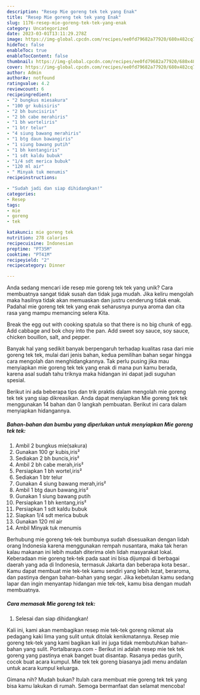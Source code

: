 ```yaml
---
description: "Resep Mie goreng tek tek yang Enak"
title: "Resep Mie goreng tek tek yang Enak"
slug: 1176-resep-mie-goreng-tek-tek-yang-enak
category: Uncategorized
date: 2023-03-01T13:11:29.278Z
image: https://img-global.cpcdn.com/recipes/ee0fd79682a77920/680x482cq70/mie-goreng-tek-tek-foto-resep-utama.jpg
hideToc: false
enableToc: true
enableTocContent: false
thumbnail: https://img-global.cpcdn.com/recipes/ee0fd79682a77920/680x482cq70/mie-goreng-tek-tek-foto-resep-utama.jpg
cover: https://img-global.cpcdn.com/recipes/ee0fd79682a77920/680x482cq70/mie-goreng-tek-tek-foto-resep-utama.jpg
author: Admin
authorAv: notfound
ratingvalue: 4.2
reviewcount: 6
recipeingredient:
- "2 bungkus miesakura"
- "100 gr kubisiris"
- "2 bh buncisiris"
- "2 bh cabe merahiris"
- "1 bh worteliris"
- "1 btr telur"
- "4 siung bawang merahiris"
- "1 btg daun bawangiris"
- "1 siung bawang putih"
- "1 bh kentangiris"
- "1 sdt kaldu bubuk"
- "1/4 sdt merica bubuk"
- "120 ml air"
- " Minyak tuk menumis"
recipeinstructions:

- "Sudah jadi dan siap dihidangkan!"
categories:
- Resep
tags:
- mie
- goreng
- tek

katakunci: mie goreng tek 
nutrition: 278 calories
recipecuisine: Indonesian
preptime: "PT35M"
cooktime: "PT41M"
recipeyield: "2"
recipecategory: Dinner

---
```





Anda sedang mencari ide resep mie goreng tek tek yang unik? Cara membuatnya sangat tidak susah dan tidak juga mudah. Jika keliru mengolah maka hasilnya tidak akan memuaskan dan justru cenderung tidak enak. Padahal mie goreng tek tek yang enak seharusnya punya aroma dan cita rasa yang mampu memancing selera Kita.





Break the egg out with cooking spatula so that there is no big chunk of egg. Add cabbage and bok choy into the pan. Add sweet soy sauce, soy sauce, chicken bouillon, salt, and pepper.

Banyak hal yang sedikit banyak berpengaruh terhadap kualitas rasa dari mie goreng tek tek, mulai dari jenis bahan, kedua pemilihan bahan segar hingga cara mengolah dan menghidangkannya. Tak perlu pusing jika mau menyiapkan mie goreng tek tek yang enak di mana pun kamu berada, karena asal sudah tahu triknya maka hidangan ini dapat jadi suguhan spesial.






Berikut ini ada beberapa tips dan trik praktis dalam mengolah mie goreng tek tek yang siap dikreasikan. Anda dapat menyiapkan Mie goreng tek tek menggunakan 14 bahan dan 0 langkah pembuatan. Berikut ini cara dalam menyiapkan hidangannya.

<!--inarticleads1-->

##### Bahan-bahan dan bumbu yang diperlukan untuk menyiapkan Mie goreng tek tek:

1. Ambil 2 bungkus mie(sakura)
1. Gunakan 100 gr kubis,iris²
1. Sediakan 2 bh buncis,iris²
1. Ambil 2 bh cabe merah,iris²
1. Persiapkan 1 bh wortel,iris²
1. Sediakan 1 btr telur
1. Gunakan 4 siung bawang merah,iris²
1. Ambil 1 btg daun bawang,iris²
1. Gunakan 1 siung bawang putih
1. Persiapkan 1 bh kentang,iris²
1. Persiapkan 1 sdt kaldu bubuk
1. Siapkan 1/4 sdt merica bubuk
1. Gunakan 120 ml air
1. Ambil  Minyak tuk menumis


Berhubung mie goreng tek-tek bumbunya sudah disesuaikan dengan lidah orang Indonesia karena menggunakan rempah nusantara, maka tak heran kalau makanan ini lebih mudah diterima oleh lidah masyarakat lokal. Keberadaan mie goreng tek-tek pada saat ini bisa dijumpai di berbagai daerah yang ada di Indonesia, termasuk Jakarta dan beberapa kota besar.. Kamu dapat membuat mie tek-tek kamu sendiri yang lebih lezat, beraroma, dan pastinya dengan bahan-bahan yang segar. Jika kebetulan kamu sedang lapar dan ingin menyantap hidangan mie tek-tek, kamu bisa dengan mudah membuatnya. 

<!--inarticleads2-->

##### Cara memasak Mie goreng tek tek:


1. Selesai dan siap dihidangkan!

Kali ini, kami akan membagikan resep mie tek-tek goreng nikmat ala pedagang kaki lima yang sulit untuk ditolak kenikmatannya. Resep mie goreng tek-tek yang kami bagikan kali ini juga tidak membutuhkan bahan-bahan yang sulit. Portalbaraya.com - Berikut ini adalah resep mie tek tek goreng yang pastinya enak banget buat disantap. Rasanya pedas gurih, cocok buat acara kumpul. Mie tek tek goreng biasanya jadi menu andalan untuk acara kumpul keluarga. 

Gimana nih? Mudah bukan? Itulah cara membuat mie goreng tek tek yang bisa kamu lakukan di rumah. Semoga bermanfaat dan selamat mencoba!
